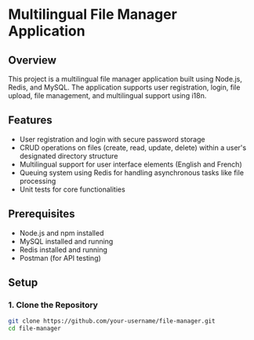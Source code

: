 # Multilingual File Manager Application

## Overview

This project is a multilingual file manager application built using Node.js, Redis, and MySQL. The application supports user registration, login, file upload, file management, and multilingual support using i18n.

## Features

- User registration and login with secure password storage
- CRUD operations on files (create, read, update, delete) within a user's designated directory structure
- Multilingual support for user interface elements (English and French)
- Queuing system using Redis for handling asynchronous tasks like file processing
- Unit tests for core functionalities

## Prerequisites

- Node.js and npm installed
- MySQL installed and running
- Redis installed and running
- Postman (for API testing)

## Setup

### 1. Clone the Repository

```bash
git clone https://github.com/your-username/file-manager.git
cd file-manager
